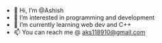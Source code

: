 - 👋 Hi, I’m @Ashish
- 👀 I’m interested in programming and development
- 🌱 I’m currently learning web dev and C++
- 📫 You can reach me @ aks118910@gmail.com

<!---
Ayankashi/Ayankashi is a ✨ special ✨ repository because its `README.md` (this file) appears on your GitHub profile.
You can click the Preview link to take a look at your changes.
--->
